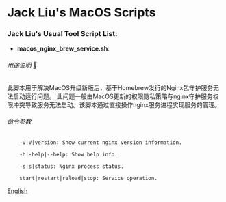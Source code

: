 # Jack Liu's MacOS Scripts

### Jack Liu's Usual Tool Script List:

* **macos_nginx_brew_service.sh**: 

###### 用途说明 🍎
此脚本用于解决MacOS升级新版后，基于Homebrew发行的Nginx包守护服务无法启动运行问题。
此问题一般由MacOS更新的权限隐私策略与nginx守护服务权限冲突导致服务无法启动。该脚本通过直接操作nginx服务进程实现服务的管理。

###### 命令参数:
```
    -v|V|version: Show current nginx version information.
    
    -h|-help|--help: Show help info.
    
    -s|s|status: Nginx process status.
    
    start|restart|reload|stop: Service operation.
```

 [English](README.md)
